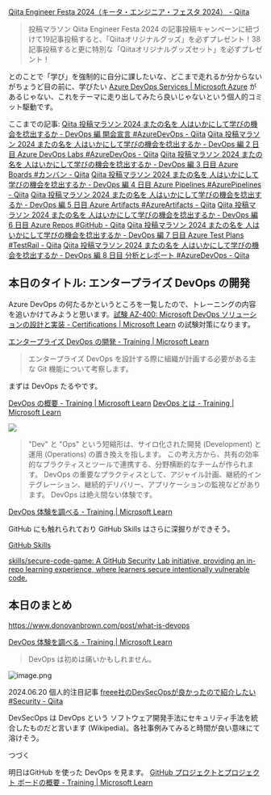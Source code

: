 [Qiita Engineer Festa 2024（キータ・エンジニア・フェスタ 2024） - Qiita](https://qiita.com/official-campaigns/engineer-festa/2024)

> 投稿マラソン
> Qiita Engineer Festa 2024 の記事投稿キャンペーンに紐づけて19記事投稿すると、「Qiitaオリジナルグッズ」を必ずプレゼント！38記事投稿すると更に特別な「Qiitaオリジナルグッズセット」を必ずプレゼント！

とのことで「学び」を強制的に自分に課したいな、どこまで走れるか分からないがちょうど目の前に、学びたい [Azure DevOps Services | Microsoft Azure](https://azure.microsoft.com/ja-jp/products/devops) があるじゃない、これをテーマに走り出してみたら良いじゃないという個人的コミット駆動です。


ここまでの記事: 
[Qiita 投稿マラソン 2024 またの名を 人はいかにして学びの機会を捻出するか - DevOps 編 開会宣言 #AzureDevOps - Qiita](https://qiita.com/e99h2121/items/02fcccdc257a0c534fff)
[Qiita 投稿マラソン 2024 またの名を 人はいかにして学びの機会を捻出するか - DevOps 編 2 日目 Azure DevOps Labs #AzureDevOps - Qiita](https://qiita.com/e99h2121/items/f3e9672103aead998379)
[Qiita 投稿マラソン 2024 またの名を 人はいかにして学びの機会を捻出するか - DevOps 編 3 日目 Azure Boards #カンバン - Qiita](https://qiita.com/e99h2121/items/d79a7edba67b133dfc37)
[Qiita 投稿マラソン 2024 またの名を 人はいかにして学びの機会を捻出するか - DevOps 編 4 日目 Azure Pipelines #AzurePipelines - Qiita](https://qiita.com/e99h2121/items/564e9126eb5f93765346)
[Qiita 投稿マラソン 2024 またの名を 人はいかにして学びの機会を捻出するか - DevOps 編 5 日目 Azure Artifacts #AzureArtifacts - Qiita](https://qiita.com/e99h2121/items/d0f2b3f5c308d0910775)
[Qiita 投稿マラソン 2024 またの名を 人はいかにして学びの機会を捻出するか - DevOps 編 6 日目 Azure Repos #GitHub - Qiita](https://qiita.com/e99h2121/items/f78e69d9c82b60addb82)
[Qiita 投稿マラソン 2024 またの名を 人はいかにして学びの機会を捻出するか - DevOps 編 7 日目 Azure Test Plans #TestRail - Qiita](https://qiita.com/e99h2121/items/b4598ffb6fffd9ab07a5)
[Qiita 投稿マラソン 2024 またの名を 人はいかにして学びの機会を捻出するか - DevOps 編 8 日目 分析とレポート #AzureDevOps - Qiita](https://qiita.com/e99h2121/items/8e9e0560dee99bf4b586)



## 本日のタイトル: エンタープライズ DevOps の開発

Azure DevOps の何たるかというところを一覧したので、トレーニングの内容を追いかけてみようと思います。[試験 AZ-400: Microsoft DevOps ソリューションの設計と実装 - Certifications | Microsoft Learn](https://learn.microsoft.com/ja-jp/credentials/certifications/exams/az-400/) の試験対策になります。

[エンタープライズ DevOps の開発 - Training | Microsoft Learn](https://learn.microsoft.com/ja-jp/training/paths/az-400-work-git-for-enterprise-devops/)

> エンタープライズ DevOps を設計する際に組織が計画する必要がある主な Git 機能について考察します。

まずは DevOps たるやです。

[DevOps の概要 - Training | Microsoft Learn](https://learn.microsoft.com/ja-jp/training/modules/introduction-to-devops/) 
[DevOps とは - Training | Microsoft Learn](https://learn.microsoft.com/ja-jp/training/modules/introduction-to-devops/2-what-is-devops)


![](https://learn.microsoft.com/ja-jp/training/wwl-azure/introduction-to-devops/media/devops-road-optimize-learning-3f77fb52-55675a69.png)


> "Dev" と "Ops" という短縮形は、サイロ化された開発 (Development) と運用 (Operations) の置き換えを指します。 この考え方から、共有の効率的なプラクティスとツールで連携する、分野横断的なチームが作られます。 DevOps の重要なプラクティスとして、アジャイル計画、継続的インテグレーション、継続的デリバリー、アプリケーションの監視などがあります。 DevOps は絶え間ない体験です。


[DevOps 体験を調べる - Training | Microsoft Learn](https://learn.microsoft.com/ja-jp/training/modules/introduction-to-devops/3-explore-devops-journey)

GitHub にも触れられており GitHub Skills はさらに深掘りができそう。

[GitHub Skills](https://skills.github.com/)

[skills/secure-code-game: A GitHub Security Lab initiative, providing an in-repo learning experience, where learners secure intentionally vulnerable code.](https://github.com/skills/secure-code-game)




## 本日のまとめ

https://www.donovanbrown.com/post/what-is-devops

[DevOps 体験を調べる - Training | Microsoft Learn](https://learn.microsoft.com/ja-jp/training/modules/introduction-to-devops/3-explore-devops-journey)

> DevOps は初めは痛いかもしれません。

![image.png](https://qiita-image-store.s3.ap-northeast-1.amazonaws.com/0/93824/6a81fc67-8288-0024-583f-e9eb4670e752.png)


2024.06.20 個人的注目記事
[freee社のDevSecOpsが良かったので紹介したい #Security - Qiita](https://qiita.com/mkt_hanada/items/edab289cac8709a0080f) 

DevSecOps は DevOps という ソフトウェア開発手法にセキュリティ手法を統合したものだと言います (Wikipedia)。各社事例みてみると時間が良い意味にて溶けそう。


つづく

明日はGitHub を使った DevOps を見ます。
[GitHub プロジェクトとプロジェクト ボードの概要 - Training | Microsoft Learn](https://learn.microsoft.com/ja-jp/training/modules/plan-agile-github-projects-azure-boards/2-introduction-to-project-boards)
